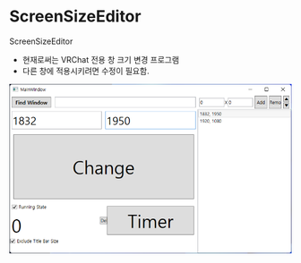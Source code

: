 # ScreenSizeEditor
ScreenSizeEditor

- 현재로써는 VRChat 전용 창 크기 변경 프로그램
- 다른 창에 적용시키려면 수정이 필요함.

![image](readme-image/ui.png)